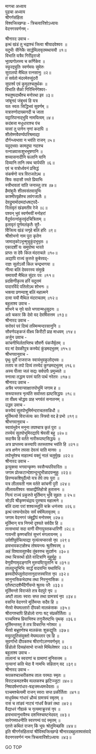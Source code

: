मागचा अध्याय  
पुढचा अध्याय  
श्रीगर्गसंहिता  
विश्वजित्खण्डः - त्रिचत्वारिंशोऽध्यायः  
वेदनगरवर्णनम् -  
  
श्रीनारद उवाच -  
इत्थं खंडं तु भद्राश्चं जित्वा श्रीयादवेश्वरः ॥  
यदुभीः सैनिकैः सार्द्धमिलावृतमथाययौ ॥१॥  
विभाति यत्रैव गिरींद्रराजो  
     भूपद्मगोलस्य च कर्णिकेव ॥  
स्फुरद्द्युतिः स्वर्णमयः सुमेरुः  
     सुरालयो मैथिल रत्‍नसानुः ॥२॥  
तं सर्वतो मंदरमेरुसुंदरौ  
     सुपार्श्व एवं कुमुदश्चतुर्थकः ॥  
विभाति सैको गिरिभिर्नगेश्वर-  
     श्चतुष्पदार्थैश्च मनोरथा इव ॥३॥  
जांबूनदं जंबुभवं हि यत्र  
     यतः स्वतः सिद्धिभवं सुवर्णम् ॥  
यत्रारुणोदाख्यनदी च जाता  
     यद्वारिपानाद्‍भुवि नामयित्वम् ॥४॥  
कदंबजा मधुधाराश्च पंच  
     यासां तु पानेन नृणां कदापि ॥  
शीतोष्णवैवर्ण्यपरिश्रमाद्या  
     दौर्गन्ध्यभावा न भवंति राजन् ॥५॥  
यदुद्‌भवाः कामदुघा नदाश्च  
     रत्‍नान्नवासःशुभभूषणानि ॥  
शय्यासनादीनि फलानि यानि  
     दिव्यानि तानि त्वथ चार्पयंति ॥६॥  
एवं च यत्रोर्ध्ववनं प्रसिद्धं  
     संकर्षणो यत्र विराजतेऽथ ॥  
शिवः सदासौ रमते प्रियाभिः  
     स्त्रीभावतां यांति जनास्तु तत्र ॥७॥  
हैमांबुजैः शीतवसंतवायुभिः  
     काश्मीरवृक्षैश्च लवंगजालैः ॥  
देवद्रुमामोदमदांधषट्‍पदै-  
     रिलावृतं खंडमतीव रेजे ॥८॥  
पश्यन् भुवं स्वर्णमयीं मनोहरां  
     वैदूर्यरत्‍नांकुरवृंदचित्रिताम् ॥  
इलावृतं पूर्णमलंकृतैः सुरै-  
     र्विजित्य खंडं जगृहे बलिं हरिः ॥९॥  
श्रीशोभनो नाम पुरा कृतेन  
     जामातृकोऽभून्मुचुकुंदभूभृतः ॥  
एकादशीं यः समुपोष्य भारते  
     प्राप्तः स देवैः किल मंदराचले ॥१०॥  
अद्यापि राज्यं कुरुते कुबेरवद्‌-  
     राज्ञः सुतोऽसौ किल चन्द्रभागया ॥  
नीत्वा बलिं देववरस्य संमुखे  
     समाययौ मैथिल सुंदरः परः ॥११॥  
प्रदक्षिणीकृत्य हरिं यदूत्तमं  
     पादारविंदे पतितोऽथ शोभनः ॥  
भक्त्या प्रणम्याशु बलिं महात्मने  
     दत्वा ययौ मैथिल मंदराचलम् ॥१२॥  
बहुलाश्व उवाच -  
शोभने च नृपे याते भगवान्मधुसूदनः ॥  
अग्रे चकार किं देवो वद देवर्षिसत्तम ॥१३॥  
श्रीनारद उवाच -  
सरोवरं परं दिव्यं तस्मिन्मन्दरसानुनि ॥  
सौवर्णपङ्कजं वीक्ष्य किरीटी प्राह माधवम् ॥१४॥  
अर्जुन उवाच -  
कांचनीभिर्लताभिश्च सौवर्णेः पंकजैर्वृतम् ॥  
वद मां देवकीपुत्र कस्येदं कुंडमद्‌भुतम् ॥१५॥  
श्रीभगवानुवाच -  
पृथुः पूर्वो राजराजः स्वायंभुवकुलोद्‌भवः ॥  
तताप स तपो दिव्यं तस्येदं कुण्डमद्‌भुतम् ॥१६॥  
अस्य पीत्वा जलं सद्यः सर्वपापैः प्रमुच्यते ॥  
स्नात्वा तद्धाम परमं याति पार्थ नरेतरः ॥१७॥  
श्रीनारद उवाच -  
अत्रैव भगवान्साक्षात्तपोभूमिं जगाम ह ॥  
सरूपास्तत्र नृत्यंति सर्वास्ता ह्यष्टसिद्धयः ॥१८॥  
ता वीक्ष्य चोद्धवः प्राह भगवंतं सनातनम् ॥  
उद्धव उवाच -  
कस्येयं सुतपोभूमिर्मन्दराचलसन्निधौ ॥  
मूर्तिमत्यो विराजंत्यः काः स्त्रियो वद हे प्रभो ॥१९॥  
श्रीभगवानुवाच -  
स्वायंभुवेन मनुना तपश्चात्र कृतं पुरा ॥  
तस्येयं सुतपोभूमिरद्यापि श्रेयसी बहु ॥२०॥  
सदात्रैव हि वर्तंते नारीरूपाष्टसिद्धयः ॥  
अत्र प्राप्तस्य कस्यापि ततस्ताश्च भवंति हि ॥२१॥  
अत्र क्षणेन तपसा देवत्वं याति मानवः ॥  
तपोभूमेश्च माहात्म्यं वक्तुं नालं चतुर्मुखः ॥२२॥  
श्रीनारद उवाच -  
इत्युक्त्वा भगवान्कृष्णः स्वसैन्यपरिवारितः ॥  
जगाम प्रोत्कटान्देशान्दुन्दुभीन्नादयन्मुहुः ॥२३॥  
हिरण्यकशिपुर्दैत्यो यत्र तेपे तपः पुरा ॥  
यत्र लीलावती नाम वर्तते कांचनी पुरी ॥२४॥  
लीलावतीश्वरः साक्षाद्वीतिहोत्रो हुतासनः ॥  
नित्यं राज्यं प्रकुरुते मूर्तिमान् भुवि सुव्रतः ॥ २५॥  
सोऽपि श्रीकृष्णचंद्राय पुरुषाय महात्मने ॥  
बलिं दत्वा परां शश्वत्स्तुतिं चक्रे धनंजयः ॥२६॥  
इत्थं पश्यन्देवदेवः सर्वं वर्षमिलावृतम् ॥  
जगाम वेदनगरं जंबूद्वीपं मनोरमम् ॥२७॥  
मूर्तिमान् यत्र निगमो दृश्यते सर्वदैव हि ॥  
तत्सभायां सदा वाणी वीणापुस्तकधारिणी ॥२८॥  
गायन्ती कृष्णचरितं सुभगं मंगलायनम् ॥  
उर्वशीपूर्वचित्याद्या नृत्यंत्यप्सरसो नृप ॥२९॥  
हावभावकटाक्षैश्च तोषयन्त्यः श्रुतीश्वरम् ॥  
अहं विश्वावसुश्चैव तुंबरुश्च सुदर्शनः ॥३०॥  
तथा चित्ररथो ह्येते वादित्राणि मुहुर्मुहुः ॥  
वेणुवीणामृदङ्गानि मुरुयष्टियुतानि च ॥३१॥  
तालदुन्दुभिभिः सार्द्धं वादयन्ति यथाविधि ॥  
ह्रस्वदीर्घप्लुतोदात्तानुदात्तस्वरिता नृप ॥३२॥  
सानुनासिकभेदश्च तथा निरनुनासिकः ॥  
एतैरष्टादशैर्भैदैर्गीयन्ते श्रुतयः परैः ॥३३॥  
मूर्तिमन्तो विराजंते तत्र वेदपुरे नृप ॥  
अष्टौ तालाः स्वराः सप्त तथा ग्रामत्रयं नृप ॥३४॥  
वसन्ति वेदनगरे मूर्तिमन्तः सदैव हि ॥  
भैरवो मेघमल्लारो दीपको मालकंसकः ॥३५॥  
श्रीरागश्चापि हिंडोलो रागाः षट् संप्रकीर्तिताः ॥  
पञ्चभिश्च प्रियाभिश्च तनुजैरष्टभिः पृथक् ॥३६॥  
मूर्तिमन्तस्तु ते तत्र विचरन्ति नरेश्वर ॥  
भैरवो बभ्रूवर्णश्च मालकंसः शुकद्युतिः ॥३७॥  
मयूरद्युतिसंयुक्तो मेघमल्लार एव हि ॥  
सुवर्णाभो दीपकश्च श्रीरागोऽरुणवर्णभृत् ॥  
हिंडोलो दिव्यहंसाभो राजते मिथिलेश्वर ॥३८॥  
बहुलाश्व उवाच -  
तालानां च स्वराणां च ग्रामाणां मुनिसत्तम ॥  
नृत्यानां कति भेदा वै नामभिः सहितान् वद ॥३९॥  
श्रीनारद उवाच -  
रूपकश्चञ्चरीकश्च तालः परमठः स्मृतः ॥  
विराटकमठश्चैव मल्लकश्च झटिज्जुटा ॥४०॥  
निषादर्षभगांधार-षड्‍जमध्यमधैवताः ॥  
पञ्चमश्चेत्यमी राजन् स्वराः सप्त प्रकीर्तिताः ॥४१॥  
माधुर्यमथ गांधारं ध्रौव्यं ग्रामत्रयं स्मृतम् ॥  
रासं च तांडवं नाट्यं गांधर्वं कैन्नरं तथा ॥४२॥  
वैद्याधरं गौह्यकं च नृत्यमाक्रूरसं नृप ॥  
हावभावानुभावैश्च दशभिश्चाष्टभेदवत् ॥४३॥  
सारेगमपधनीति स्वरगम्यं पदं स्मृतम् ॥  
एतत्ते कथितं राजन् किं भूयः श्रोतुमिच्छसि ॥४४॥  
इति श्रीगर्गसंहितायां श्रीविश्वजित्खण्डे श्रीनारदबहुलाश्वसंवादे  
वेदनगरवर्णनं नाम त्रिचत्वारिंशोऽध्यायः ॥४३॥  
  
GO TOP
